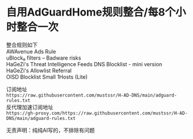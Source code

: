 # 自用AdGuardHome规则整合/每8个小时整合一次
整合规则如下  
AWAvenue Ads Rule  
uBlock₀ filters – Badware risks  
HaGeZi's Threat Intelligence Feeds DNS Blocklist - mini version  
HaGeZi's Allowlist Referral  
OISD Blocklist Small
1Hosts (Lite)  

订阅地址  
`https://raw.githubusercontent.com/mustssr/H-AD-DNS/main/adguard-rules.txt`  
反代理加速订阅地址  
`https://gh-proxy.com/https://raw.githubusercontent.com/mustssr/H-AD-DNS/main/adguard-rules.txt`  
  
无责声明：纯纯AI写的，不排除有问题

